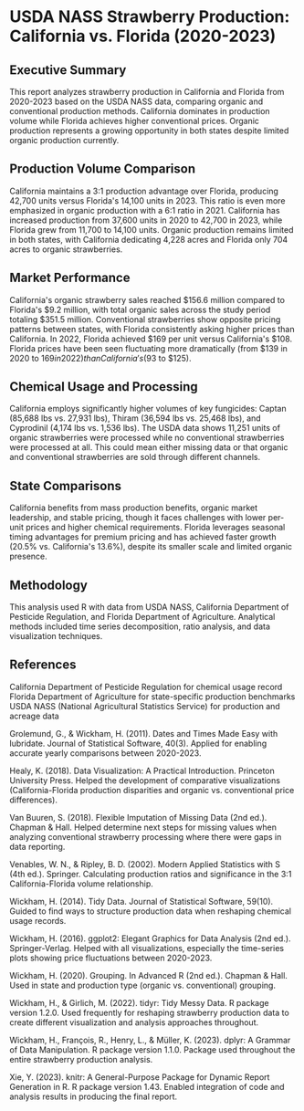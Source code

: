 # USDA NASS Strawberry Production: California vs. Florida (2020-2023)

## Executive Summary
This report analyzes strawberry production in California and Florida from 2020-2023 based on the USDA NASS data, comparing organic and conventional production methods. California dominates in production volume while Florida achieves higher conventional prices. Organic production represents a growing opportunity in both states despite limited organic production currently.

## Production Volume Comparison
California maintains a 3:1 production advantage over Florida, producing 42,700 units versus Florida's 14,100 units in 2023. This ratio is even more emphasized in organic production with a 6:1 ratio in 2021. California has increased production from 37,600 units in 2020 to 42,700 in 2023, while Florida grew from 11,700 to 14,100 units. Organic production remains limited in both states, with California dedicating 4,228 acres and Florida only 704 acres to organic strawberries.

## Market Performance
California's organic strawberry sales reached $156.6 million compared to Florida's $9.2 million, with total organic sales across the study period totaling $351.5 million. Conventional strawberries show opposite pricing patterns between states, with Florida consistently asking higher prices than California. In 2022, Florida achieved $169 per unit versus California's $108. Florida prices have been seen fluctuating more dramatically (from $139 in 2020 to $169 in 2022) than California's ($93 to $125).

## Chemical Usage and Processing
California employs significantly higher volumes of key fungicides: Captan (85,688 lbs vs. 27,931 lbs), Thiram (36,594 lbs vs. 25,468 lbs), and Cyprodinil (4,174 lbs vs. 1,536 lbs). The USDA data shows 11,251 units of organic strawberries were processed while no conventional strawberries were processed at all. This could mean either missing data or that organic and conventional strawberries are sold through different channels.

## State Comparisons
California benefits from mass production benefits, organic market leadership, and stable pricing, though it faces challenges with lower per-unit prices and higher chemical requirements. Florida leverages seasonal timing advantages for premium pricing and has achieved faster growth (20.5% vs. California's 13.6%), despite its smaller scale and limited organic presence.

## Methodology
This analysis used R with data from USDA NASS, California Department of Pesticide Regulation, and Florida Department of Agriculture. Analytical methods included time series decomposition, ratio analysis, and data visualization techniques.

## References
California Department of Pesticide Regulation for chemical usage record
Florida Department of Agriculture for state-specific production benchmarks
USDA NASS (National Agricultural Statistics Service) for production and acreage data

Grolemund, G., & Wickham, H. (2011). Dates and Times Made Easy with lubridate. Journal of Statistical Software, 40(3).
Applied for enabling accurate yearly comparisons between 2020-2023.

Healy, K. (2018). Data Visualization: A Practical Introduction. Princeton University Press.
Helped the development of comparative visualizations (California-Florida production disparities and organic vs. conventional price differences).

Van Buuren, S. (2018). Flexible Imputation of Missing Data (2nd ed.). Chapman & Hall.
Helped determine next steps for missing values when analyzing conventional strawberry processing where there were gaps in data reporting.

Venables, W. N., & Ripley, B. D. (2002). Modern Applied Statistics with S (4th ed.). Springer.
Calculating production ratios and significance in the 3:1 California-Florida volume relationship.

Wickham, H. (2014). Tidy Data. Journal of Statistical Software, 59(10).
Guided to find ways to structure production data when reshaping chemical usage records.

Wickham, H. (2016). ggplot2: Elegant Graphics for Data Analysis (2nd ed.). Springer-Verlag.
Helped with all visualizations, especially the time-series plots showing price fluctuations between 2020-2023.

Wickham, H. (2020). Grouping. In Advanced R (2nd ed.). Chapman & Hall.
Used in state and production type (organic vs. conventional) grouping.

Wickham, H., & Girlich, M. (2022). tidyr: Tidy Messy Data. R package version 1.2.0.
Used frequently for reshaping strawberry production data to create different visualization and analysis approaches throughout.

Wickham, H., François, R., Henry, L., & Müller, K. (2023). dplyr: A Grammar of Data Manipulation. R package version 1.1.0.
Package used throughout the entire strawberry production analysis.

Xie, Y. (2023). knitr: A General-Purpose Package for Dynamic Report Generation in R. R package version 1.43.
Enabled integration of code and analysis results in producing the final report.
